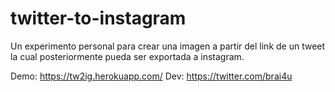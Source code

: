# twitter-to-instagram
Un experimento personal para crear una imagen a partir del link de un tweet la cual posteriormente pueda ser exportada a instagram.

Demo: https://tw2ig.herokuapp.com/
Dev: https://twitter.com/brai4u
